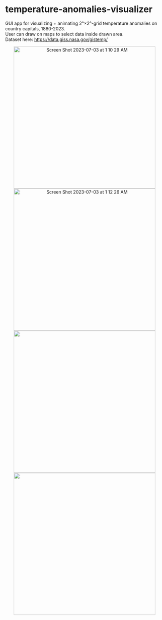 # temperature-anomalies-visualizer
GUI app for visualizing + animating 2°×2°-grid temperature anomalies on country capitals, 1880-2023. \
User can draw on maps to select data inside drawn area. \
Dataset here: https://data.giss.nasa.gov/gistemp/


<center><img width="450" alt="Screen Shot 2023-07-03 at 1 10 29 AM" src="https://github.com/ghobbs03/temperature-anomalies-visualizer/assets/35367152/201c6e64-b978-496a-b3d6-d7e2f51d2e6e">
<img width="450" alt="Screen Shot 2023-07-03 at 1 12 26 AM" src="https://github.com/ghobbs03/temperature-anomalies-visualizer/assets/35367152/03d950f7-72e3-47ab-ac6b-49efaefdc72d">

<img width="450" src="https://github.com/ghobbs03/temperature-anomalies-visualizer/assets/35367152/77ef8ab2-a96b-4789-a635-a544d25d738a">

<img width="450" src="https://github.com/ghobbs03/temperature-anomalies-visualizer/assets/35367152/ff3fedb7-23f6-4dc2-9202-506223094e32">



</center>




